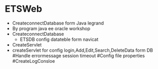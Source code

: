 # ETSWeb
- CreateconnectDatabase form Java legrand
- By program java ee oracle workshop
- CreateconnectDatabase  
   - ETSDB  config datateble form navicat 
- CreateServlet  
- createServlet for config login,Add,Edit,Search,DeleteData form DB
#Handle errormessage session timeout
#Config file properties
#CreateLogConsloe
